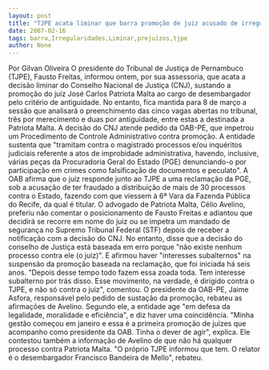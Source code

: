 ```yaml
---
layout: post
title: "TJPE acata liminar que barra promoção de juiz acusado de irregularidades"
date: 2007-02-16
tags: barra,Irregularidades,Liminar,prejuízos,tjpe
author: None
---
```

Por Gilvan Oliveira
O presidente do Tribunal de Justiça de Pernambuco (TJPE), Fausto Freitas, informou ontem, por sua assessoria, que acata a decisão liminar do Conselho Nacional de Justiça (CNJ), sustando a promoção do juiz José Carlos Patriota Malta ao cargo de desembargador pelo critério de antiguidade. No entanto, fica mantida para 8 de março a sessão que analisará o preenchimento das cinco vagas abertas no tribunal, três por merecimento e duas por antiguidade, entre estas a destinada a Patriota Malta. 
A decisão do CNJ atende pedido da OAB-PE, que impetrou um Procedimento de Controle Administrativo contra promoção. A entidade sustenta que \"tramitam contra o magistrado processos e/ou inquéritos judiciais referente a atos de improbidade administrativa, havendo, inclusive, várias peças da Procuradoria Geral do Estado (PGE) denunciando-o por participação em crimes como falsificação de documentos e peculato\". A OAB afirma que o juiz responde junto ao TJPE a uma reclamação da PGE, sob a acusação de ter fraudado a distribuição de mais de 30 processos contra o Estado, fazendo com que viessem à 6ª Vara da Fazenda Pública do Recife, da qual é titular. 
O advogado de Patriota Malta, Célio Avelino, preferiu não comentar o posicionamento de Fausto Freitas e adiantou que decidirá se recorre em nome do juiz ou se impetra um mandado de segurança no Supremo Tribunal Federal (STF) depois de receber a notificação com a decisão do CNJ. No entanto, disse que a decisão do conselho de Justiça está baseada em erro porque \"não existe nenhum processo contra ele (o juiz)\". E afirmou haver \"interesses subalternos\" na suspensão da promoção baseada na reclamação, que foi iniciada há seis anos. \"Depois desse tempo todo fazem essa zoada toda. Tem interesse subalterno por trás disso. Esse movimento, na verdade, é dirigido contra o TJPE, e não só contra o juiz\", comentou. 
O presidente da OAB-PE, Jaime Asfora, responsável pelo pedido de sustação da promoção, rebateu as afirmações de Avelino. Segundo ele, a entidade age \"em defesa da legalidade, moralidade e eficiência\", e diz haver uma coincidência. \"Minha gestão começou em janeiro e essa é a primeira promoção de juízes que acompanho como presidente da OAB. Tinha o dever de agir\", explica. Ele contestou também a informação de Avelino de que não há qualquer processo contra Patriota Malta. \"O próprio TJPE informou que tem. O relator é o desembargador Francisco Bandeira de Mello\", rebateu.  